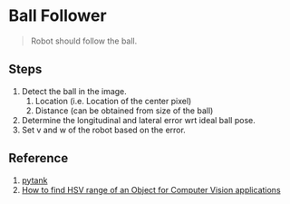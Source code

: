 # Ball Follower
> Robot should follow the ball.
## Steps
1. Detect the ball in the image.
    1. Location (i.e. Location of the center pixel)
    2. Distance (can be obtained from size of the ball)
2. Determine the longitudinal and lateral error wrt ideal ball pose.
3. Set v and w of the robot based on the error.

## Reference
1. [pytank](https://github.com/dac067/pytank/blob/master/houghcircle.py)
2. [How to find HSV range of an Object for Computer Vision applications](https://medium.com/programming-fever/how-to-find-hsv-range-of-an-object-for-computer-vision-applications-254a8eb039fc)
